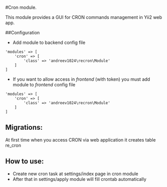 #Cron module.

This module provides a GUI for CRON commands management in Yii2 web app. 

##Configuration

- Add module to backend config file

```
'modules' => [
    'cron' => [
        'class' => 'andreev1024\recron\Module'
    ]
]
```

- If you want to allow access in _frontend_ (with token) you must add module to _frontend_ config file

```
'modules' => [
    'cron' => [
        'class' => 'andreev1024\recron\Module'
    ]
]
```

## Migrations:

At first time when you access CRON via web application it creates table re_cron

## How to use:

- Create new cron task at settings/index page in cron module
- After that in settings/apply module will fill crontab automatically